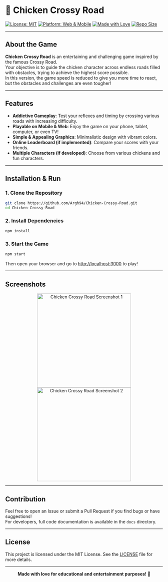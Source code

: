 

# 🐔 Chicken Crossy Road

[![License: MIT](https://img.shields.io/badge/License-MIT-yellow.svg)](LICENSE)
[![Platform: Web & Mobile](https://img.shields.io/badge/platform-Web%20%26%20Mobile-blue)]()
[![Made with Love](https://img.shields.io/badge/Made%20with-Love-red)]()
[![Repo Size](https://img.shields.io/github/repo-size/Argh94/Chicken-Crossy-Road)](https://github.com/Argh94/Chicken-Crossy-Road)

---

## About the Game

**Chicken Crossy Road** is an entertaining and challenging game inspired by the famous Crossy Road.  
Your objective is to guide the chicken character across endless roads filled with obstacles, trying to achieve the highest score possible.  
In this version, the game speed is reduced to give you more time to react, but the obstacles and challenges are even tougher!

---

## Features

- **Addictive Gameplay**: Test your reflexes and timing by crossing various roads with increasing difficulty.
- **Playable on Mobile & Web**: Enjoy the game on your phone, tablet, computer, or even TV!
- **Simple & Appealing Graphics**: Minimalistic design with vibrant colors.
- **Online Leaderboard (if implemented)**: Compare your scores with your friends.
- **Multiple Characters (if developed)**: Choose from various chickens and fun characters.

---

## Installation & Run

### 1. Clone the Repository
```bash
git clone https://github.com/Argh94/Chicken-Crossy-Road.git
cd Chicken-Crossy-Road
```

### 2. Install Dependencies
```bash
npm install
```

### 3. Start the Game
```bash
npm start
```
Then open your browser and go to [http://localhost:3000](http://localhost:3000) to play!

---

## Screenshots

<div align="center">
  <img src="assets/screenshot1.png" alt="Chicken Crossy Road Screenshot 1" width="300"/>
  <img src="assets/screenshot2.png" alt="Chicken Crossy Road Screenshot 2" width="300"/>
</div>

---

## Contribution

Feel free to open an Issue or submit a Pull Request if you find bugs or have suggestions!  
For developers, full code documentation is available in the `docs` directory.

---

## License

This project is licensed under the MIT License. See the [LICENSE](LICENSE) file for more details.

---

<div align="center">
  <b>Made with love for educational and entertainment purposes! 🐔</b>
</div>
